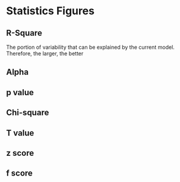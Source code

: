 # Statistics Figures

## R-Square

The portion of variability that can be explained by the current model. Therefore, the larger, the better

## Alpha

## p value

## Chi-square

## T value

## z score

## f score







